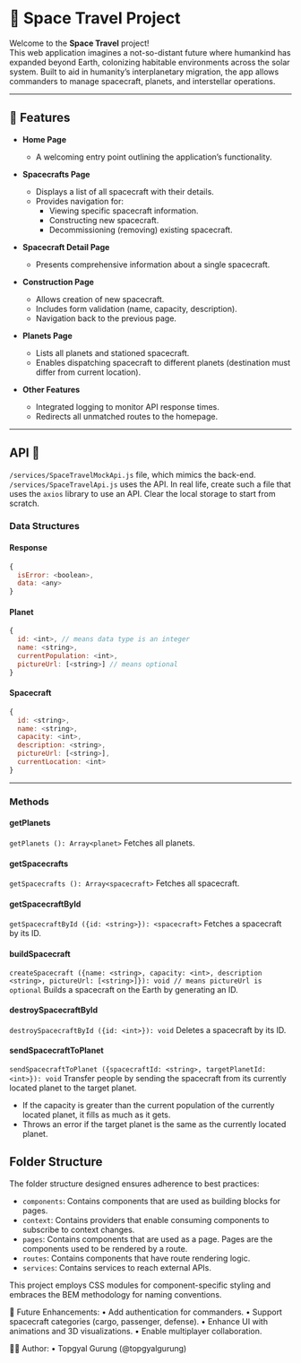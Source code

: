 # 🚀 Space Travel Project

Welcome to the **Space Travel** project!  
This web application imagines a not-so-distant future where humankind has expanded beyond Earth, colonizing habitable environments across the solar system. Built to aid in humanity’s interplanetary migration, the app allows commanders to manage spacecraft, planets, and interstellar operations.

---

## 🌌 Features

- **Home Page**
  - A welcoming entry point outlining the application’s functionality.

- **Spacecrafts Page**
  - Displays a list of all spacecraft with their details.
  - Provides navigation for:
    - Viewing specific spacecraft information.
    - Constructing new spacecraft.
    - Decommissioning (removing) existing spacecraft.

- **Spacecraft Detail Page**
  - Presents comprehensive information about a single spacecraft.

- **Construction Page**
  - Allows creation of new spacecraft.
  - Includes form validation (name, capacity, description).
  - Navigation back to the previous page.

- **Planets Page**
  - Lists all planets and stationed spacecraft.
  - Enables dispatching spacecraft to different planets (destination must differ from current location).

- **Other Features**
  - Integrated logging to monitor API response times.
  - Redirects all unmatched routes to the homepage.

---



## API 🔌

`/services/SpaceTravelMockApi.js` file, which mimics the back-end. `/services/SpaceTravelApi.js` uses the API. 
In real life, create such a file that uses the `axios` library to use an API. Clear the local storage to start from scratch.

### Data Structures

#### Response

```JavaScript
{
  isError: <boolean>,
  data: <any>
}
```

#### Planet

```JavaScript
{
  id: <int>, // means data type is an integer
  name: <string>,
  currentPopulation: <int>,
  pictureUrl: [<string>] // means optional
}
```

#### Spacecraft

```JavaScript
{
  id: <string>,
  name: <string>,
  capacity: <int>,
  description: <string>,
  pictureUrl: [<string>],
  currentLocation: <int>
}
```
___
### Methods

#### getPlanets

`getPlanets (): Array<planet>`
Fetches all planets.

#### getSpacecrafts

`getSpacecrafts (): Array<spacecraft>`
Fetches all spacecraft.

#### getSpacecraftById

`getSpacecraftById ({id: <string>}): <spacecraft>`
Fetches a spacecraft by its ID.

#### buildSpacecraft

`createSpacecraft ({name: <string>, capacity: <int>, description <string>, pictureUrl: [<string>]}): void // means pictureUrl is optional`
Builds a spacecraft on the Earth by generating an ID.

#### destroySpacecraftById

`destroySpacecraftById ({id: <int>}): void`
Deletes a spacecraft by its ID.

#### sendSpacecraftToPlanet

`sendSpacecraftToPlanet ({spacecraftId: <string>, targetPlanetId: <int>}): void`
Transfer people by sending the spacecraft from its currently located planet to the target planet.

- If the capacity is greater than the current population of the currently located planet, it fills as much as it gets.
- Throws an error if the target planet is the same as the currently located planet.

## Folder Structure

The folder structure designed ensures adherence to best practices:

- `components`: Contains components that are used as building blocks for pages.
- `context`: Contains providers that enable consuming components to subscribe to context changes.
- `pages`: Contains components that are used as a page. Pages are the components used to be rendered by a route.
- `routes`: Contains components that have route rendering logic.
- `services`: Contains services to reach external APIs.

This project employs CSS modules for component-specific styling and embraces the BEM methodology for naming conventions.


🚧 Future Enhancements: 
	•	Add authentication for commanders.
	•	Support spacecraft categories (cargo, passenger, defense).
	•	Enhance UI with animations and 3D visualizations.
	•	Enable multiplayer collaboration.


👨‍🚀 Author: 
	•	Topgyal Gurung (@topgyalgurung)